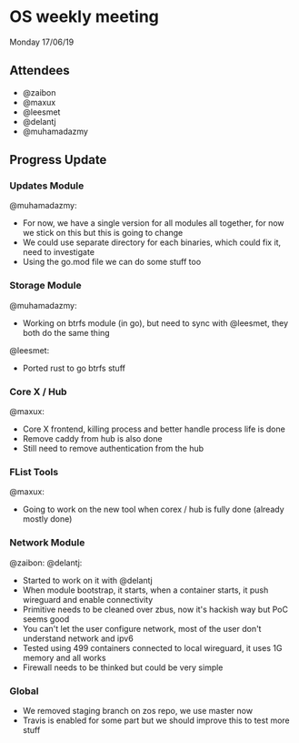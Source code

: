 # OS weekly meeting

Monday 17/06/19

## Attendees

- @zaibon
- @maxux
- @leesmet
- @delantj
- @muhamadazmy

## Progress Update

### Updates Module

@muhamadazmy:

- For now, we have a single version for all modules all together, for now we stick on this but this is going to change
- We could use separate directory for each binaries, which could fix it, need to investigate
- Using the go.mod file we can do some stuff too

### Storage Module

@muhamadazmy:

- Working on btrfs module (in go), but need to sync with @leesmet, they both do the same thing

@leesmet:

- Ported rust to go btrfs stuff

### Core X / Hub

@maxux:

- Core X frontend, killing process and better handle process life is done
- Remove caddy from hub is also done
- Still need to remove authentication from the hub

### FList Tools

@maxux:

- Going to work on the new tool when corex / hub is fully done (already mostly done)

### Network Module

@zaibon:
@delantj:

- Started to work on it with @delantj 
- When module bootstrap, it starts, when a container starts, it push wireguard and enable connectivity
- Primitive needs to be cleaned over zbus, now it's hackish way but PoC seems good
- You can't let the user configure network, most of the user don't understand network and ipv6
- Tested using 499 containers connected to local wireguard, it uses 1G memory and all works
- Firewall needs to be thinked but could be very simple

### Global

- We removed staging branch on zos repo, we use master now
- Travis is enabled for some part but we should improve this to test more stuff

